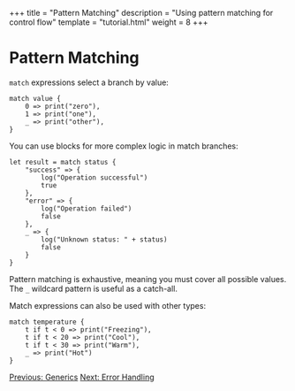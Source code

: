 +++
title = "Pattern Matching"
description = "Using pattern matching for control flow"
template = "tutorial.html"
weight = 8
+++

# Pattern Matching

`match` expressions select a branch by value:

```orus
match value {
    0 => print("zero"),
    1 => print("one"),
    _ => print("other"),
}
```

You can use blocks for more complex logic in match branches:

```orus
let result = match status {
    "success" => {
        log("Operation successful")
        true
    },
    "error" => {
        log("Operation failed")
        false
    },
    _ => {
        log("Unknown status: " + status)
        false
    }
}
```

Pattern matching is exhaustive, meaning you must cover all possible values. The `_` wildcard pattern is useful as a catch-all.

Match expressions can also be used with other types:

```orus
match temperature {
    t if t < 0 => print("Freezing"),
    t if t < 20 => print("Cool"),
    t if t < 30 => print("Warm"),
    _ => print("Hot")
}
```

<div class="tutorial-navigation">
    <a href="/tutorial/generics/" class="nav-button prev">Previous: Generics</a>
    <a href="/tutorial/error-handling/" class="nav-button next">Next: Error Handling</a>
</div>
